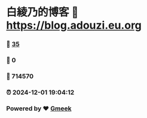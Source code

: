 # 白綾乃的博客 :link: https://blog.adouzi.eu.org 
### :page_facing_up: [35](https://blog.adouzi.eu.org/tag.html) 
### :speech_balloon: 0 
### :hibiscus: 714570 
### :alarm_clock: 2024-12-01 19:04:12 
### Powered by :heart: [Gmeek](https://github.com/Meekdai/Gmeek)
